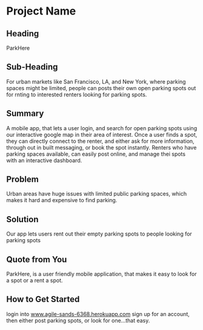 # Project Name #

<!-- 
> This material was originally posted [here](http://www.quora.com/What-is-Amazons-approach-to-product-development-and-product-management). It is reproduced here for posterities sake.

There is an approach called "working backwards" that is widely used at Amazon. They work backwards from the customer, rather than starting with an idea for a product and trying to bolt customers onto it. While working backwards can be applied to any specific product decision, using this approach is especially important when developing new products or features.

For new initiatives a product manager typically starts by writing an internal press release announcing the finished product. The target audience for the press release is the new/updated product's customers, which can be retail customers or internal users of a tool or technology. Internal press releases are centered around the customer problem, how current solutions (internal or external) fail, and how the new product will blow away existing solutions.

If the benefits listed don't sound very interesting or exciting to customers, then perhaps they're not (and shouldn't be built). Instead, the product manager should keep iterating on the press release until they've come up with benefits that actually sound like benefits. Iterating on a press release is a lot less expensive than iterating on the product itself (and quicker!).

If the press release is more than a page and a half, it is probably too long. Keep it simple. 3-4 sentences for most paragraphs. Cut out the fat. Don't make it into a spec. You can accompany the press release with a FAQ that answers all of the other business or execution questions so the press release can stay focused on what the customer gets. My rule of thumb is that if the press release is hard to write, then the product is probably going to suck. Keep working at it until the outline for each paragraph flows. 

Oh, and I also like to write press-releases in what I call "Oprah-speak" for mainstream consumer products. Imagine you're sitting on Oprah's couch and have just explained the product to her, and then you listen as she explains it to her audience. That's "Oprah-speak", not "Geek-speak".

Once the project moves into development, the press release can be used as a touchstone; a guiding light. The product team can ask themselves, "Are we building what is in the press release?" If they find they're spending time building things that aren't in the press release (overbuilding), they need to ask themselves why. This keeps product development focused on achieving the customer benefits and not building extraneous stuff that takes longer to build, takes resources to maintain, and doesn't provide real customer benefit (at least not enough to warrant inclusion in the press release).
 -->
 
## Heading ##
  ParkHere

## Sub-Heading ##
  For urban markets like San Francisco, LA, and New York, where parking spaces might be limited, people can posts their own open parking spots out for rnting to interested renters looking for parking spots.

## Summary ##
  A mobile app, that lets a user login, and search for open parking spots using our interactive google map in their area of interest. Once a user finds a spot, they can directly connect to the renter, and either ask for more information, through out in built messaging, or book the spot instantly.
  Renters who have parking spaces available, can easily post online, and manage thei spots with an interactive dashboard.

## Problem ##
  Urban areas have huge issues with limited public parking spaces, which makes it hard and expensive to find parking.

## Solution ##
  Our app lets users rent out their empty parking spots to people looking for parking spots

## Quote from You ##
  ParkHere, is a user friendly mobile application, that makes it easy to look for a spot or a rent a spot.

## How to Get Started ##
  
 login into www.agile-sands-6368.herokuapp.com
 sign up for an account,  then either post parking spots, or look for one...that easy.
  

